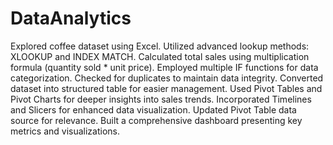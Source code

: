# DataAnalytics


Explored coffee dataset using Excel.
Utilized advanced lookup methods: XLOOKUP and INDEX MATCH.
Calculated total sales using multiplication formula (quantity sold * unit price).
Employed multiple IF functions for data categorization.
Checked for duplicates to maintain data integrity.
Converted dataset into structured table for easier management.
Used Pivot Tables and Pivot Charts for deeper insights into sales trends.
Incorporated Timelines and Slicers for enhanced data visualization.
Updated Pivot Table data source for relevance.
Built a comprehensive dashboard presenting key metrics and visualizations.
